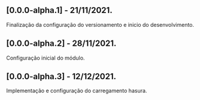 ## [0.0.0-alpha.1] - 21/11/2021.
Finalização da configuração do versionamento e inicio do desenvolvimento.

## [0.0.0-alpha.2] - 28/11/2021.
Configuração inicial do módulo.

## [0.0.0-alpha.3] - 12/12/2021.
Implementação e configuração do carregamento hasura.